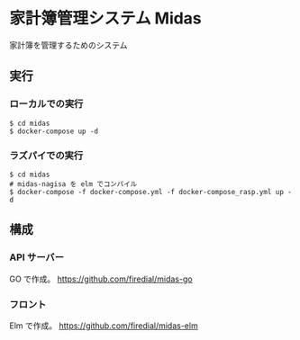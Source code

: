 # 家計簿管理システム Midas 

家計簿を管理するためのシステム

## 実行

### ローカルでの実行

```
$ cd midas
$ docker-compose up -d
```

### ラズパイでの実行

```
$ cd midas
# midas-nagisa を elm でコンパイル
$ docker-compose -f docker-compose.yml -f docker-compose_rasp.yml up -d
```

## 構成

### API サーバー

GO で作成。
https://github.com/firedial/midas-go

### フロント

Elm で作成。
https://github.com/firedial/midas-elm

